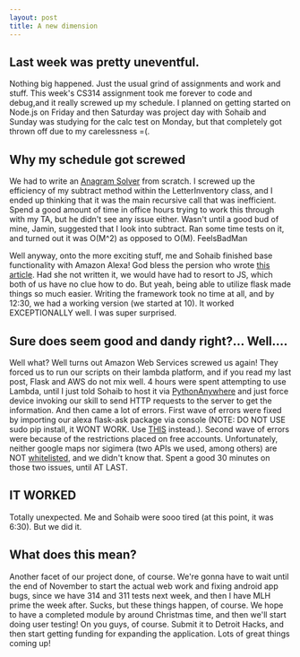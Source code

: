 ```yaml
---
layout: post
title: A new dimension
---
```


Last week was pretty uneventful.
---

Nothing big happened. Just the usual grind of assignments and work and stuff. This week's CS314 assignment took me forever to code and debug,and it really screwed up my schedule. I planned on getting started on Node.js on Friday and then Saturday was project day with Sohaib and Sunday was studying for the calc test on Monday, but that completely got thrown off due to my carelessness =(.

Why my schedule got screwed
---

We had to write an [Anagram Solver](http://www.cs.utexas.edu/~scottm/cs314/Assignments/A8_Anagrams.html) from scratch. I screwed up the efficiency of my subtract method within the LetterInventory class, and I ended up thinking that it was the main recursive call that was inefficient. Spend a good amount of time in office hours trying to work this through with my TA, but he didn't see any issue either. Wasn't until a good bud of mine, Jamin, suggested that I look into subtract. Ran some time tests on it, and turned out it was O(M^2) as opposed to O(M). FeelsBadMan

Well anyway, onto the more exciting stuff, me and Sohaib finished base functionality with Amazon Alexa! God bless the persion who wrote [this article](https://developer.amazon.com/public/community/post/Tx14R0IYYGH3SKT/Flask-Ask-A-New-Python-Framework-for-Rapid-Alexa-Skills-Kit-Development). Had she not written it, we would have had to resort to JS, which both of us have no clue how to do. But yeah, being able to utilize flask made things so much easier. Writing the framework took no time at all, and by 12:30, we had a working version (we started at 10). It worked EXCEPTIONALLY well. I was super surprised.

Sure does seem good and dandy right?... Well....
---
Well what? Well turns out Amazon Web Services screwed us again! They forced us to run our scripts on their lambda platform, and if you read my last post, Flask and AWS do not mix well. 4 hours were spent attempting to use Lambda, until I just told Sohaib to host it via [PythonAnywhere](https://www.pythonanywhere.com/) and just force device invoking our skill to send HTTP requests to the server to get the information. And then came a lot of errors. First wave of errors were fixed by importing our alexa flask-ask package via console (NOTE: DO NOT USE sudo pip install, it WONT WORK. Use [THIS](https://help.pythonanywhere.com/pages/InstallingNewModules/) instead.). Second wave of errors were because of the restrictions placed on free accounts. Unfortunately, neither google maps nor sigimera (two APIs we used, among others) are NOT [whitelisted](https://www.pythonanywhere.com/whitelist/), and we didn't know that. Spent a good 30 minutes on those two issues, until AT LAST. 

IT WORKED
---

Totally unexpected. Me and Sohaib were sooo tired (at this point, it was 6:30). But we did it. 

What does this mean?
---
Another facet of our project done, of course. We're gonna have to wait until the end of November to start the actual web work and fixing android app bugs, since we have 314 and 311 tests next week, and then I have MLH prime the week after. Sucks, but these things happen, of course. We hope to have a completed module by around Christmas time, and then we'll start doing user testing! On you guys, of course. Submit it to Detroit Hacks, and then start getting funding for expanding the application. Lots of great things coming up!
